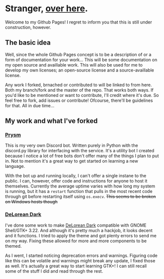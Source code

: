 # Stranger, [over here](https://github.com/RivenSkaye/RivenSkaye.github.io "The git repo").
Welcome to my Github Pages! I regret to inform you that this is still under construction, however.

## The basic idea
Well, since the whole Github Pages concept is to be a description of or a form of documentation for your work...
This will be some documentation on my open source and availlable work.
This will also be used for me to develop my own licenses; an open-source license and a source-availlable license.

Any work I forked, brnached or contributed to will be linked to from here. Both my branch/fork and the master of the repo.
That works both ways. If you'd like to be mentioned or want to contribute, I'll credit where it's due.
So feel free to fork, add issues or contribute! Ofcourse, there'll be guidelines for that. All in due time...

## My work and what I've forked
### [Prysm](https://github.com/RivenSkaye/PrysmBot "The repo")
This is my very own Discord bot. Written purely in Python with the discord.py library for interfacing with the service. It's a utility bot I created because I notice a lot of free bots don't offer many of the things I plan to put in.
Not to mention it's a great way to get started on learning a new language.

With the bot up and running locally, I can't offer a single instane to the public. I can, however, offer code and instructions for anyone to host it themselves.
Currently the average uptime varies with how long my system is running, but it has a `restart` function that pulls in the most recent code through git before restarting itself using `os.execv`. ~~This seems to be broken on Windows hosts though~~

### [DeLorean Dark](https://github.com/RivenSkaye/DeLorean-Dark-3.18 "My version")
I've done some work to make [DeLorean Dark](https://github.com/killhellokitty/DeLorean-Dark-3.18 "The original") compatible with GNOME Shell/GTK+ 3.22.
And although it's pretty much a hackjob, it looks decent and it functions.
I tried to apply the theme and got plenty errors to send me on my way. Fixing these allowed for more and more components to be themed.

As I went, I started noticing deprecation errors and warnings.
Figuring code like this can be volatile and warnings might break any update, I fixed those as well.
It's actually a great way to start learning GTK+! I can still recall some of the stuff I did and read through the rest.
